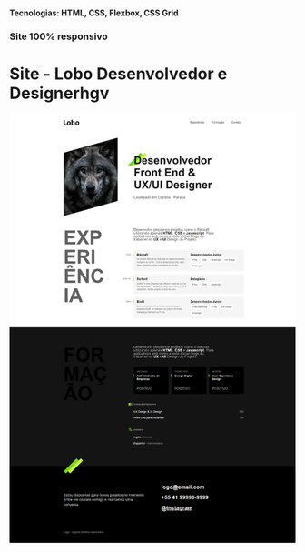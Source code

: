 <h4>Tecnologias: HTML, CSS, Flexbox, CSS Grid</h4>
<h3>Site 100% responsivo</h3>

# Site - Lobo Desenvolvedor e Designerhgv
<img src="https://github.com/dieegobs/Lobo---Desenvolvedor-e-Designer/blob/main/img/lobo.png?raw=true"/>
